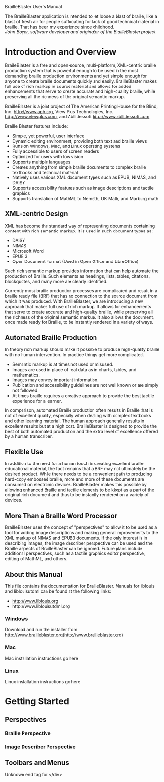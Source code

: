<div>

<div>BrailleBlaster User's Manual<br /></div>

The BrailleBlaster application is intended to let loose a blast of braille, like a blast of fresh air for people suffocating for lack of good technical material in braille. That has been my experience since childhood.<br>
<em>John Boyer, software developer and originator of the BrailleBlaster project</em>

</div>

# Introduction and Overview #

BraileBlaster is a free and open-source, multi-platform, XML-centric braille production system that is powerful enough to be used in the most demanding braille production environments and yet simple enough for anyone to create braille documents quickly and easily. BrailleBlaster makes full use of rich markup in source material and allows for added enhancements that serve to create accurate and high-quality braille, while preserving all the richness of the original semantic markup.

BrailleBlaster is a joint project of The American Printing House for the Blind, Inc. http://www.aph.org,
View Plus Technologies, Inc. http://www.viewplus.com,
and Abilitiessoft http://www.abilitiessoft.com

Braille Blaster features include:

  * Simple, yet powerful, user interface
  * Dynamic editing environment, providing both text and braille views
  * Runs on Windows, Mac, and Linux operating systems
  * Fully accessible to users of screen readers
  * Optimized for users with low vision
  * Supports multiple languages
  * Creates anything from simple braille documents to complex braille textbooks and technical material
  * Natively uses various XML document types such as EPUB, NIMAS, and DAISY
  * Supports accessibility features such as image descriptions and tactile graphics
  * Supports translation of MathML to Nemeth, UK Math, and Marburg math

## XML-centric Design ##

XML has become the standard way of representing documents containing content with rich semantic markup. It is used in such document types as:

  * DAISY
  * NIMAS
  * Microsoft Word
  * EPUB 3
  * Open Document Format (Used in Open Office and LibreOffice)

Such rich semantic markup provides information that can help automate the production of Braille. Such elements as headings, lists, tables, citations, blockquotes, and many more are clearly identified.

Currently most braille production processes are complicated and result in a braille ready file (BRF) that has no connection to the source document from which it was produced. With BrailleBlaster, we are introducing a new approach that makes full use of rich markup. It allows for enhancements that serve to create accurate and high-quality braille, while preserving all the richness of the original semantic markup. It also allows the document, once made ready for Braille, to be instantly rendered in a variety of ways.

## Automated Braille Production ##

In theory rich markup should make it possible to produce high-quality braille with no human intervention. In practice things get more complicated.

  * Semantic markup is at times not used or misused.
  * Images are used in place of real data as in charts, tables, and mathematics.
  * Images may convey important information.
  * Publication and accessibility guidelines are not well known or are simply not followed.
  * At times braille requires a creative approach to provide the best tactile experience for a learner.

In comparison, automated Braille production often results in Braille that is not of excellent quality, especially when dealing with complex textbooks and other learning material. The human approach generally results in excellent results but at a high cost. BrailleBlaster is designed to provide the best of both automated production and the extra level of excellence offered by a human transcriber.

## Flexible Use ##

In addition to the need for a human touch in creating excellent braille educational material, the fact remains that a BRF may not ultimately be the desired product. While there needs to be a convenient path to producing hard-copy embossed braille, more and more of these documents are consumed on electronic devices. BrailleBlaster makes this possible by allowing enhanced Braille and tactile elements to be kkept as a part of the original rich document and thus to be instantly rendered on a variety of devices.

## More Than a Braille Word Processor ##

BrailleBlaster uses the concept of "perspectives" to allow it to be used as a tool for adding image descriptions and making general improvements to the XML markup of NIMAS and EPUB3 documents. If the only interest is in describing images, the image describer perspective can be used and the Braille aspects of BrailleBlaster can be ignored. Future plans include additional perspectives, such as a tactile graphics editor perspective, editing of MathML, and others.

## About this Manual ##

This file contains the documentation for BrailleBlaster. Manuals for liblouis and liblouisutdml can be found at the following links:

  * http://www.liblouis.org
  * http://www.liblouisutdml.org

### Windows ###

Download and run the installer from http://www.brailleblaster.org(http://www.brailleblaster.org)

### Mac ###

Mac installation instructions go here

### Linux ###

Linux installation instructions go here

# Getting Started #

## Perspectives ##

### Braille Perspective ###

### Image Describer Perspective ###

## Toolbars and Menus ##




Unknown end tag for &lt;/div&gt;

